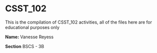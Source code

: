 # CSST_102
This is the compilation of CSST_102 activities, all of the files here are for educational purposes only


**Name:** Vanesse Reyess


**Section** BSCS - 3B
